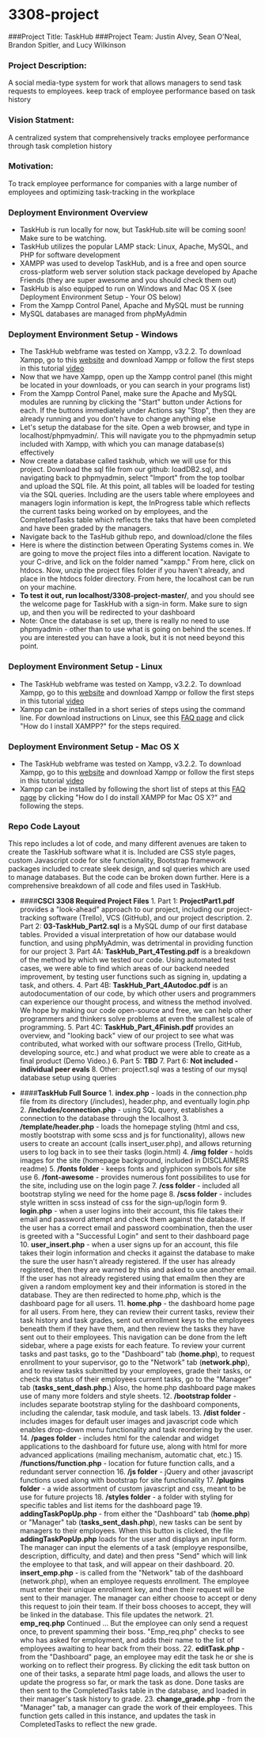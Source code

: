 # 3308-project
###Project Title: TaskHub
###Project Team: Justin Alvey, Sean O'Neal, Brandon Spitler, and Lucy Wilkinson
### Project Description:
A social media-type system for work that allows managers to send task requests to employees. keep track of employee performance based on task history
### Vision Statment:
A centralized system that comprehensively tracks employee performance through task completion history
### Motivation: 
To track employee performance for companies with a large number of employees and optimizing task-tracking in the workplace

### Deployment Environment Overview
+ TaskHub is run locally for now, but TaskHub.site will be coming soon! Make sure to be watching.
+ TaskHub utilizes the popular LAMP stack: Linux, Apache, MySQL, and PHP for software development
+ XAMPP was used to develop TaskHub, and is a free and open source cross-platform web server solution stack package developed by Apache Friends (they are super awesome and you should check them out)
+ TaskHub is also equipped to run on Windows and Mac OS X (see Deployment Environment Setup - Your OS below)
+ From the Xampp Control Panel, Apache and MySQL must be running
+ MySQL databases are managed from phpMyAdmin

### Deployment Environment Setup - Windows
+ The TaskHub webframe was tested on Xampp, v3.2.2. To download Xampp, go to this [website](https://www.apachefriends.org/download.html "ApacheFriends.org") and download Xampp or follow the first steps in this tutorial [video](https://www.youtube.com/watch?v=mBcLlsXdQMg&list=PL3oMl9a6mutni1eIv5yTmGYkofu0KwjZW&index=2 "Youtube Tutorial by OnlineTuts") 
+ Now that we have Xampp, open up the Xampp control panel (this might be located in your downloads, or you can search in your programs list)
+ From the Xampp Control Panel, make sure the Apache and MySQL modules are running by clicking the "Start" button under Actions for each. If the buttons immediately under Actions say "Stop", then they are already running and you don't have to change anything else
+ Let's setup the database for the site. Open a web browser, and type in localhost/phpmyadmin/. This will navigate you to the phpmyadmin setup included with Xampp, with which you can manage database(s) effectively
+ Now create a database called taskhub, which we will use for this project. Download the sql file from our github: loadDB2.sql, and navigating back to phpmyadmin, select "Import" from the top toolbar and upload the SQL file. At this point, all tables will be loaded for testing via the SQL queries. Including are the users table where employees and managers login information is kept, the InProgress table which reflects the current tasks being worked on by employees, and the CompletedTasks table which reflects the taks that have been completed and have been graded by the managers.
+ Navigate back to the TasHub github repo, and download/clone the files
+ Here is where the distinction between Operating Systems comes in. We are going to move the project files into a different location. Navigate to your C-drive, and lick on the folder named "xampp." From here, click on htdocs. Now, unzip the project files folder if you haven't already, and place in the htdocs folder directory. From here, the localhost can be run on your machine.
+ **To test it out, run localhost/3308-project-master/**, and you should see the welcome page for TaskHub with a sign-in form. Make sure to sign up, and then you will be redirected to your dashboard
+ Note: Once the database is set up, there is really no need to use phpmyadmin - other than to use what is going on behind the scenes. If you are interested you can have a look, but it is not need beyond this point.

### Deployment Environment Setup - Linux
+ The TaskHub webframe was tested on Xampp, v3.2.2. To download Xampp, go to this [website](https://www.apachefriends.org/download.html "ApacheFriends.org") and download Xampp or follow the first steps in this tutorial [video](https://www.youtube.com/watch?v=mBcLlsXdQMg&list=PL3oMl9a6mutni1eIv5yTmGYkofu0KwjZW&index=2 "Youtube Tutorial by OnlineTuts") 
+ Xampp can be installed in a short series of steps using the command line. For download instructions on Linux, see this [FAQ page](https://www.apachefriends.org/faq_linux.html "https://www.apachefriends.org/faq_linux.html") and click "How do I install XAMPP?" for the steps required.

### Deployment Environment Setup - Mac OS X
+ The TaskHub webframe was tested on Xampp, v3.2.2. To download Xampp, go to this [website](https://www.apachefriends.org/download.html "ApacheFriends.org") and download Xampp or follow the first steps in this tutorial [video](https://www.youtube.com/watch?v=mBcLlsXdQMg&list=PL3oMl9a6mutni1eIv5yTmGYkofu0KwjZW&index=2 "Youtube Tutorial by OnlineTuts") 
+ Xampp can be installed by following the short list of steps at this [FAQ page](https://www.apachefriends.org/faq_osx.html "https://www.apachefriends.org/faq_osx.html") by clicking "How do I do install XAMPP for Mac OS X?" and following the steps.

### Repo Code Layout
This repo includes a lot of code, and many different avenues are taken to create the TaskHub software what it is. Included are CSS style pages, custom Javascript code for site functionality, Bootstrap framework packages included to create sleek design, and sql queries which are used to manage databases. But the code can be broken down further. Here is a comprehensive breakdown of all code and files used in TaskHub.

+ ####**CSCI 3308 Required Project Files**
      1. Part 1: **ProjectPart1.pdf**
          provides a "look-ahead" approach to our project, including our project-tracking software (Trello), VCS (GitHub), and our project description.
      2. Part 2: **03-TaskHub_Part2.sql** is a MySQL dump of our first database tables. Provided a visual interpretation of how our database would function, and using phpMyAdmin, was detrimental in providing function for our project
      3.  Part 4A: **TaskHub_Part_4Testing.pdf** is a breakdown of the method by which we tested our code. Using automated test cases, we were able to find which areas of our backend needed improvement, by testing user functions such as signing in, updating a task, and others.
      4. Part 4B: **TaskHub_Part_4Autodoc.pdf** is an autodocumentation of our code, by which other users and programmers can experience our thought process, and witness the method involved. We hope by making our code open-source and free, we can help other programmers and thinkers solve problems at even the smallest scale of programming.
      5. Part 4C: **TaskHub_Part_4Finish.pdf** provides an overview, and "looking back" view of our project to see what was contributed, what worked with our software process (Trello, GitHub, developing source, etc.) and what product we were able to create as a final product (Demo Video.)
      6. Part 5: **TBD**
      7. Part 6: **Not included - individual peer evals**
      8. Other: project1.sql was a testing of our mysql database setup using queries
      
+ ####**TaskHub Full Source**
      1. **index.php** - loads in the connection.php file from its directory (/includes), header.php, and eventually login.php
      2. **/includes/connection.php** - using SQL query, establishes a connection to the database through the localhost
      3. **/template/header.php** - loads the homepage styling (html and css, mostly bootstrap with some scss and js for functionality), allows new users to create an account (calls insert_user.php), and allows returning users to log back in to see their tasks (login.html)
      4. **/img folder** - holds images for the site (homepage background, included in DISCLAIMERS readme)
      5. **/fonts folder** - keeps fonts and glyphicon symbols for site use
      6. **/font-awesome** - provides numerous font possibilites to use for the site, including use on the login page
      7. **/css folder** - included all bootstrap styling we need for the home page
      8. **/scss folder** - includes style written in scss instead of css for the sign-up/login form
      9. **login.php** - when a user logins into their account, this file takes their email and password attempt and check them against the database. If the user has a correct email and password coombination, then the user is greeted with a "Successful Login" and sent to their dashboard page
      10. **user_insert.php** - when a user signs up for an account, this file takes their login information and checks it against the database to make the sure the user hasn't already registered. If the user has already registered, then they are warned by this and asked to use another email. If the user has not already registered using that emailm then they are given a random employment key and their information is stored in the database. They are then redirected to home.php, which is the dashboard page for all users.
      11. **home.php** - the dashboard home page for all users. From here, they can review their current tasks, review their task history and task grades, sent out enrollment keys to the employees beneath them if they have them, and then review the tasks they have sent out to their employees. This navigation can be done from the left sidebar, where a page exists for each feature. To review your current tasks and past tasks, go to the "Dashboard" tab (**home.php**), to request enrollment to your supervisor, go to the "Network" tab (**network.php**),  and to review tasks submitted by your employees, grade their tasks, or check tha status of their employees current tasks, go to the "Manager" tab (**tasks_sent_dash.php.**) Also, the home.php dashboard page makes use of many more folders and style sheets.
      12. **/bootstrap folder** - includes separate bootstrap styling for the dashboard components, including the calendar, task module, and task labels.
      13. **/dist folder** - includes images for default user images and javascript code which enables drop-down menu functionality and task reordering by the user.
      14. **/pages folder** - includes html for the calendar and widget applications to the dashboard for future use, along with html for more advanced applications (mailing mechanism, automatic chat, etc.)
      15. **/functions/function.php** - location for future function calls, and a redundant server connection
      16. **/js folder** - jQuery and other javascript functions used along with bootstrap for site functionality
      17. **/plugins folder** - a wide assortment of custom javascript and css, meant to be use for future projects
      18. **/styles folder** - a folder with styling for specific tables and list items for the dashboard page
      19. **addingTaskPopUp.php** - from either the "Dashboard" tab (**home.php**) or "Manager" tab (**tasks_sent_dash.php**), new tasks can be sent by managers to their employees. When this button is clicked, the file **addingTaskPopUp.php** loads for the user and displays an input form. The manager can input the elements of a task (employye responsilbe, description, difficulty, and date) and then press "Send" which will link the employee to that task, and will appear on their dashboard.
      20. **insert_emp.php** - is called from the "Network" tab of the dashboard (network.php), when an employee requests enrollment. The employee must enter their unique enrollment key, and then their request will be sent to their manager. The manager can either choose to accept or deny this request to join their team. If their boss chooses to accept, they will be linked in the database. This file updates the network.
      21. **emp_req.php** Continued ... But the employee can only send a request once, to prevent spamming their boss. "Emp_req.php" checks to see who has asked for employment, and adds their name to the list of employees awaiting to hear back from their boss.
      22. **editTask.php** - from the "Dashboard" page, an employee may edit the task he or she is working on to reflect their progress. By clicking the edit task button on one of their tasks, a separate html page loads, and allows the user to update the progress so far, or mark the task as done. Done tasks are then sent to the CompletedTasks table in the database, and loaded in their manager's task history to grade.
      23. **change_grade.php** -  from the "Manager" tab, a manager can grade the work of their employees. This function gets called in this instance, and updates the task in CompletedTasks to reflect the new grade.


